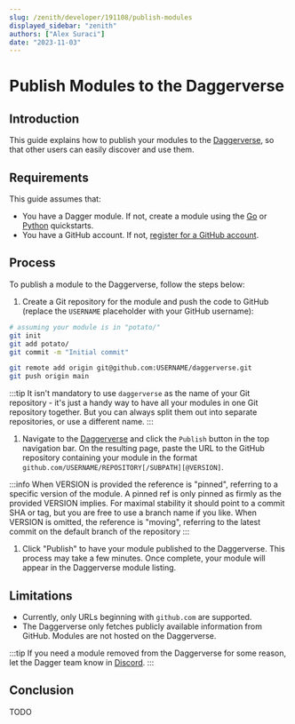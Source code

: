 ```yaml
---
slug: /zenith/developer/191108/publish-modules
displayed_sidebar: "zenith"
authors: ["Alex Suraci"]
date: "2023-11-03"
---
```


# Publish Modules to the Daggerverse

## Introduction

This guide explains how to publish your modules to the [Daggerverse](https://daggerverse.dev), so that other users can easily discover and use them.

## Requirements

This guide assumes that:

- You have a Dagger module. If not, create a module using the [Go](./go/525021-quickstart.md) or [Python](./python/419481-quickstart.md) quickstarts.
- You have a GitHub account. If not, [register for a GitHub account](https://github.com/signup).

## Process

To publish a module to the Daggerverse, follow the steps below:

1. Create a Git repository for the module and push the code to GitHub (replace the `USERNAME` placeholder with your GitHub username):

  ```sh
  # assuming your module is in "potato/"
  git init
  git add potato/
  git commit -m "Initial commit"

  git remote add origin git@github.com:USERNAME/daggerverse.git
  git push origin main
  ```

  :::tip
  It isn't mandatory to use `daggerverse` as the name of your Git repository - it's just a handy way to have all your modules in one Git repository together. But you can always split them out into separate repositories, or use a different name.
  :::

1. Navigate to the [Daggerverse](https://daggerverse.dev) and click the `Publish` button in the top navigation bar. On the resulting page, paste the URL to the GitHub repository containing your module in the format `github.com/USERNAME/REPOSITORY[/SUBPATH][@VERSION]`.

  :::info
  When VERSION is provided the reference is "pinned", referring to a specific version of the module. A pinned ref is only pinned as firmly as the provided VERSION implies. For maximal stability it should point to a commit SHA or tag, but you are free to use a branch name if you like. When VERSION is omitted, the reference is "moving", referring to the latest commit on the default branch of the repository
  :::

1. Click "Publish" to have your module published to the Daggerverse. This process may take a few minutes. Once complete, your module will appear in the Daggerverse module listing.

## Limitations

* Currently, only URLs beginning with `github.com` are supported.
* The Daggerverse only fetches publicly available information from GitHub. Modules are not hosted on the Daggerverse.

:::tip
 If you need a module removed from the Daggerverse for some reason, let the Dagger team know in [Discord](https://discord.gg/dagger-io).
:::

## Conclusion

TODO
